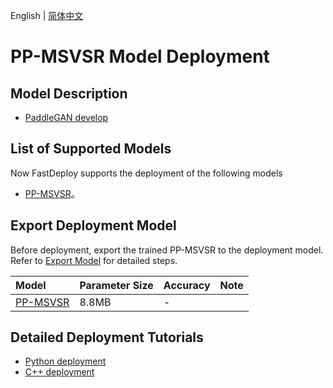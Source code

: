 English | [简体中文](README.md)
# PP-MSVSR Model Deployment

## Model Description

- [PaddleGAN develop](https://github.com/PaddlePaddle/PaddleGAN)

## List of Supported Models

Now FastDeploy supports the deployment of the following models

- [PP-MSVSR](https://github.com/PaddlePaddle/PaddleGAN/blob/develop/docs/zh_CN/tutorials/video_super_resolution.md)。


##  Export Deployment Model

Before deployment, export the trained PP-MSVSR to the deployment model. Refer to [Export Model](https://github.com/PaddlePaddle/PaddleGAN/blob/develop/docs/zh_CN/tutorials/video_super_resolution.md) for detailed steps.


| Model                                                                          | Parameter Size  | Accuracy    | Note |
|:----------------------------------------------------------------------------|:------|:----- | :------ |
| [PP-MSVSR](https://bj.bcebos.com/paddlehub/fastdeploy/PP-MSVSR_reds_x4.tar) | 8.8MB | - |


## Detailed Deployment Tutorials

- [Python deployment](python)
- [C++ deployment](cpp)
